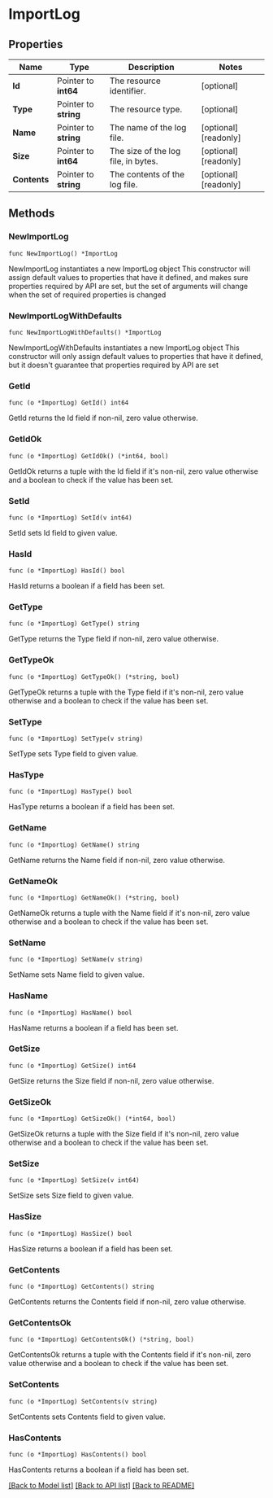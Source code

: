 # ImportLog

## Properties

Name | Type | Description | Notes
------------ | ------------- | ------------- | -------------
**Id** | Pointer to **int64** | The resource identifier. | [optional] 
**Type** | Pointer to **string** | The resource type. | [optional] 
**Name** | Pointer to **string** | The name of the log file. | [optional] [readonly] 
**Size** | Pointer to **int64** | The size of the log file, in bytes. | [optional] [readonly] 
**Contents** | Pointer to **string** | The contents of the log file. | [optional] [readonly] 

## Methods

### NewImportLog

`func NewImportLog() *ImportLog`

NewImportLog instantiates a new ImportLog object
This constructor will assign default values to properties that have it defined,
and makes sure properties required by API are set, but the set of arguments
will change when the set of required properties is changed

### NewImportLogWithDefaults

`func NewImportLogWithDefaults() *ImportLog`

NewImportLogWithDefaults instantiates a new ImportLog object
This constructor will only assign default values to properties that have it defined,
but it doesn't guarantee that properties required by API are set

### GetId

`func (o *ImportLog) GetId() int64`

GetId returns the Id field if non-nil, zero value otherwise.

### GetIdOk

`func (o *ImportLog) GetIdOk() (*int64, bool)`

GetIdOk returns a tuple with the Id field if it's non-nil, zero value otherwise
and a boolean to check if the value has been set.

### SetId

`func (o *ImportLog) SetId(v int64)`

SetId sets Id field to given value.

### HasId

`func (o *ImportLog) HasId() bool`

HasId returns a boolean if a field has been set.

### GetType

`func (o *ImportLog) GetType() string`

GetType returns the Type field if non-nil, zero value otherwise.

### GetTypeOk

`func (o *ImportLog) GetTypeOk() (*string, bool)`

GetTypeOk returns a tuple with the Type field if it's non-nil, zero value otherwise
and a boolean to check if the value has been set.

### SetType

`func (o *ImportLog) SetType(v string)`

SetType sets Type field to given value.

### HasType

`func (o *ImportLog) HasType() bool`

HasType returns a boolean if a field has been set.

### GetName

`func (o *ImportLog) GetName() string`

GetName returns the Name field if non-nil, zero value otherwise.

### GetNameOk

`func (o *ImportLog) GetNameOk() (*string, bool)`

GetNameOk returns a tuple with the Name field if it's non-nil, zero value otherwise
and a boolean to check if the value has been set.

### SetName

`func (o *ImportLog) SetName(v string)`

SetName sets Name field to given value.

### HasName

`func (o *ImportLog) HasName() bool`

HasName returns a boolean if a field has been set.

### GetSize

`func (o *ImportLog) GetSize() int64`

GetSize returns the Size field if non-nil, zero value otherwise.

### GetSizeOk

`func (o *ImportLog) GetSizeOk() (*int64, bool)`

GetSizeOk returns a tuple with the Size field if it's non-nil, zero value otherwise
and a boolean to check if the value has been set.

### SetSize

`func (o *ImportLog) SetSize(v int64)`

SetSize sets Size field to given value.

### HasSize

`func (o *ImportLog) HasSize() bool`

HasSize returns a boolean if a field has been set.

### GetContents

`func (o *ImportLog) GetContents() string`

GetContents returns the Contents field if non-nil, zero value otherwise.

### GetContentsOk

`func (o *ImportLog) GetContentsOk() (*string, bool)`

GetContentsOk returns a tuple with the Contents field if it's non-nil, zero value otherwise
and a boolean to check if the value has been set.

### SetContents

`func (o *ImportLog) SetContents(v string)`

SetContents sets Contents field to given value.

### HasContents

`func (o *ImportLog) HasContents() bool`

HasContents returns a boolean if a field has been set.


[[Back to Model list]](../README.md#documentation-for-models) [[Back to API list]](../README.md#documentation-for-api-endpoints) [[Back to README]](../README.md)


